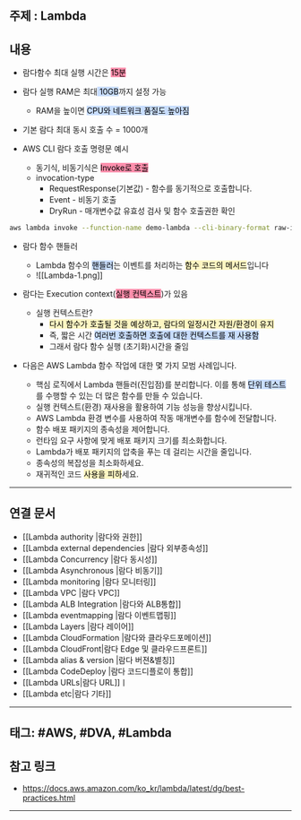 

## 주제 :  Lambda



## 내용 


- 람다함수 최대 실행 시간은 <mark style="background: #FF5582A6;">15분</mark>
- 람다 실행 RAM은 최대<mark style="background: #ADCCFFA6;"> 10GB</mark>까지 설정 가능
	- RAM을 높이면 <mark style="background: #ADCCFFA6;">CPU와 네트워크 품질도 높아짐</mark>
- 기본 람다 최대 동시 호출 수 = 1000개




- AWS CLI 람다 호출 명령문 예시
	- 동기식, 비동기식은 <mark style="background: #FF5582A6;">Invoke로 호출</mark>
	- invocation-type
		- RequestResponse(기본값) - 함수를 동기적으로 호출합니다.
		- Event - 비동기 호출
		- DryRun - 매개변수값 유효성 검사 및 함수 호출권한 확인


```bash
aws lambda invoke --function-name demo-lambda --cli-binary-format raw-in-base64-out --payload '{"key1": value}' --invocation-type Event --region -eu-west-1 response.json

```






- 람다 함수 핸들러
	- Lambda 함수의 <mark style="background: #ADCCFFA6;">핸들러</mark>는 이벤트를 처리하는 <mark style="background: #FFF3A3A6;">함수 코드의 메서드</mark>입니다
	- ![[Lambda-1.png]]




- 람다는 Execution context(<mark style="background: #FF5582A6;">실행 컨텍스트</mark>)가 있음
	- 실행 컨텍스트란?
		- <mark style="background: #FFF3A3A6;">다시 함수가 호출될 것을 예상하고, 람다의 일정시간 자원/환경이 유지</mark>
		- 즉, 짧은 시간 <mark style="background: #ADCCFFA6;">여러번 호출하면 호출에 대한 컨텍스트를 재 사용함</mark>
		- 그래서 람다 함수 실행 (초기화)시간을 줄임





- 다음은 AWS Lambda 함수 작업에 대한 몇 가지 모범 사례입니다. 
	- 핵심 로직에서 Lambda 핸들러(진입점)를 분리합니다. 이를 통해 <mark style="background: #ADCCFFA6;">단위 테스트</mark>를 수행할 수 있는 더 많은 함수를 만들 수 있습니다.
	- 실행 컨텍스트(환경) 재사용을 활용하여 기능 성능을 향상시킵니다.
	- AWS Lambda 환경 변수를 사용하여 작동 매개변수를 함수에 전달합니다.
	- 함수 배포 패키지의 종속성을 제어합니다. 
	- 런타임 요구 사항에 맞게 배포 패키지 크기를 최소화합니다.
	- Lambda가 배포 패키지의 압축을 푸는 데 걸리는 시간을 줄입니다.
	- 종속성의 복잡성을 최소화하세요.
	- 재귀적인 코드 <mark style="background: #FFF3A3A6;">사용을 피하</mark>세요.



----


## 연결 문서

- [[Lambda authority |람다와 권한]]
- [[Lambda external dependencies |람다 외부종속성]]
- [[Lambda Concurrency |람다 동시성]]
- [[Lambda Asynchronous |람다 비동기]]
- [[Lambda monitoring |람다 모니터링]]
- [[Lambda VPC |람다 VPC]]
- [[Lambda ALB Integration |람다와 ALB통합]]
- [[Lambda eventmapping |람다 이벤트맵핑]]
- [[Lambda Layers |람다 레이어]]
- [[Lambda CloudFormation |람다와 클라우드포메이션]]
- [[Lambda CloudFront|람다 Edge 및 클라우드프론트]]
- [[Lambda alias & version |람다 버젼&별칭]]
- [[Lambda CodeDeploy |람다 코드디플로이 통합]]
- [[Lambda URLs|람다 URL]]ㅣ
- [[Lambda etc|람다 기타]]



---

## 태그: #AWS, #DVA, #Lambda






## 참고 링크

- https://docs.aws.amazon.com/ko_kr/lambda/latest/dg/best-practices.html


---
